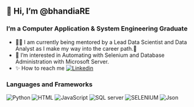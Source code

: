 ## 👋 Hi, I’m @bhandiaRE
### I’m a Computer Application & System Engineering Graduate
- 🐱‍🏍 I am currently being mentored by a Lead Data Scientist and Data Analyst as I make my way into the career path.🤞 
- 👀 I’m interested in Automating with Selenium and Database Administration with Microsoft Server.
- ✨ How to reach me [![Linkedin](https://img.shields.io/badge/Linkedin-0077B5?style=for=the-badge&logo=linkedin&logoColor=white)](https://www.linkedin.com/in/riaan-bhandia-4039731ab/)

### Languages and Frameworks
![Python](https://img.shields.io/badge/Python-3776AB?style=for-the-badge&logo=python&logoColor=white)
![HTML](https://img.shields.io/badge/HTML-239120?style=for-the-badge&logo=html5&logoColor=white)
![JavaScript](https://img.shields.io/badge/JavaScript-F7DF1E?style=for-the-badge&logo=javascript&logoColor=black)
![SQL server](https://img.shields.io/badge/Microsoft_SQL_Server-CC2927?style=for-the-badge&logo=microsoft-sql-server&logoColor=white)
![SELENIUM](https://img.shields.io/badge/SELENUM-black?style=for-the-badge&logo=SELENIUM&logoColor=white)
![Json](https://img.shields.io/badge/json%20web%20tokens-323330?style=for-the-badge&logo=json-web-tokens&logoColor=pink)
